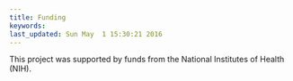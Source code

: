 ```yaml
---
title: Funding
keywords: 
last_updated: Sun May  1 15:30:21 2016
---
```


This project was supported by funds from the National Institutes of Health (NIH).

